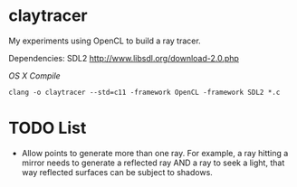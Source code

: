 claytracer
==========

My experiments using OpenCL to build a ray tracer.

Dependencies: SDL2 http://www.libsdl.org/download-2.0.php

*OS X Compile*

    clang -o claytracer --std=c11 -framework OpenCL -framework SDL2 *.c

TODO List
=========

* Allow points to generate more than one ray. For example, a ray hitting a mirror needs to generate a reflected ray AND a ray to seek a light, that way reflected surfaces can be subject to shadows.
